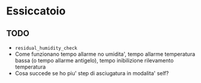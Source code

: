 # Essiccatoio


## TODO
 - `residual_humidity_check`
 - Come funzionano tempo allarme no umidita', tempo allarme temperatura bassa (o tempo allarme antigelo), tempo inibilizione rilevamento temperatura 
 - Cosa succede se ho piu' step di asciugatura in modalita' self?
